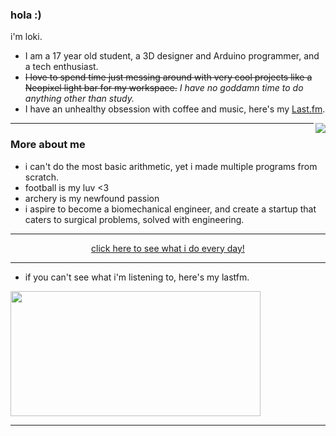 ### hola :)

i'm loki.

- I am a 17 year old student, a 3D designer and Arduino programmer, and a tech enthusiast.
- ~~I love to spend time just messing around with very cool projects like a Neopixel light bar for my workspace.~~ 
_*I have no goddamn time to do anything other than study.*_
- I have an unhealthy obsession with coffee and music, here's my [Last.fm](https://www.last.fm/user/lokidoki_).

<a href="https://discord.com/users/554634482817171466">
   <img src="https://lanyard.cnrad.dev/api/554634482817171466?hideTimestamp=true&idleMessage=UwU" align="right" />
</a>

---

### More about me

* i can't do the most basic arithmetic, yet i made multiple programs from scratch. 
* football is my luv <3
* archery is my newfound passion
* i aspire to become a biomechanical engineer, and create a startup that caters to surgical problems, solved with engineering.

---

<p align="center">
   <a href="https://bit.ly/3h7QTP8" target="_blank" rel="nofollow">
      click here to see what i do every day!
   </a>
</p>

---

* if you can't see what i'm listening to, here's my lastfm.

<a href="https://last.fm/lokidoki_">
   <img src="https://lastfm-profile-readme.vercel.app/api/lokidoki_?color=25332E&textColor=D8D8D8&isRounded=true" align="center" width="400" height="200"/>
   
---
